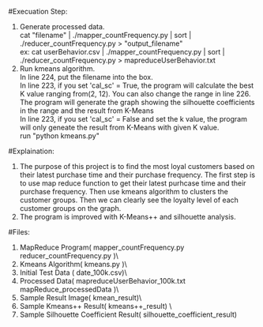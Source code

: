 #Execuation Step:
1. Generate processed data. \
  cat "filename" | ./mapper_countFrequency.py | sort | ./reducer_countFrequency.py > "output_filename" \
  ex: cat userBehavior.csv | ./mapper_countFrequency.py | sort | ./reducer_countFrequency.py > mapreduceUserBehavior.txt 
2. Run kmeans algorithm. \
  In line 224, put the filename into the box.\
  In line 223, if you set 'cal_sc' = True, the program will calculate the best K value ranging from(2, 12). You can also change the range in line 226. The program will generate the graph showing the silhouette coefficients in the range and the result from K-Means \
  In line 223, if you set 'cal_sc' = False and set the k value, the program will only geneate the result from K-Means with given K value. \
  run "python kmeans.py"



#Explaination:
1. The purpose of this project is to find the most loyal customers based on their latest purchase time and their purchase frequency. The first step is to use map reduce function to get their latest purhcase time and their purchase frequency. Then use kmeans algorithm to clusters the customer groups. Then we can clearly see the loyalty level of each customer groups on the graph. 
2. The program is improved with K-Means++ and silhouette analysis.



#Files: 
1. MapReduce Program( mapper_countFrequency.py reducer_countFrequency.py )\
2. Kmeans Algorithm( kmeans.py )\
3. Initial Test Data ( date_100k.csv)\
4. Processed Data( mapreduceUserBehavior_100k.txt mapReduce_processedData )\
5. Sample Result Image( kmean_result)\
6. Sample Kmeans++ Result( kmeans++_result) \
7. Sample Silhouette Coefficient Result( silhouette_coefficient_result) 
